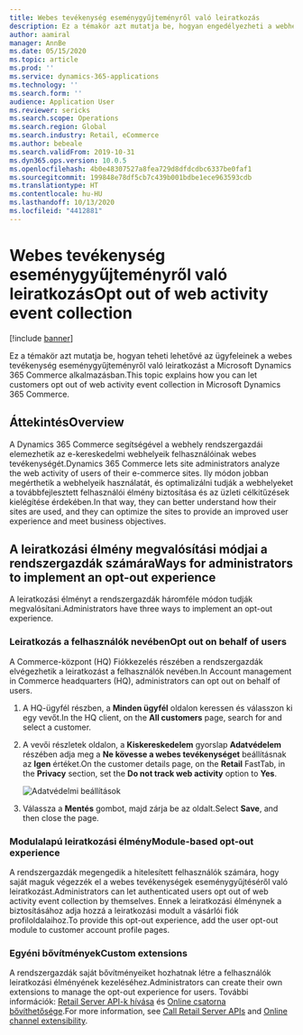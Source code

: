 ```yaml
---
title: Webes tevékenység eseménygyűjteményről való leiratkozás
description: Ez a témakör azt mutatja be, hogyan engedélyezheti a webhely látogatói számára, hogy leiratkozzanak a Microsoft Dynamics 365 Commerce webes tevékenység eseménygyűjteményről.
author: aamiral
manager: AnnBe
ms.date: 05/15/2020
ms.topic: article
ms.prod: ''
ms.service: dynamics-365-applications
ms.technology: ''
ms.search.form: ''
audience: Application User
ms.reviewer: sericks
ms.search.scope: Operations
ms.search.region: Global
ms.search.industry: Retail, eCommerce
ms.author: bebeale
ms.search.validFrom: 2019-10-31
ms.dyn365.ops.version: 10.0.5
ms.openlocfilehash: 4b0e48307527a8fea729d8dfdcdbc6337be0faf1
ms.sourcegitcommit: 199848e78df5cb7c439b001bdbe1ece963593cdb
ms.translationtype: HT
ms.contentlocale: hu-HU
ms.lasthandoff: 10/13/2020
ms.locfileid: "4412881"
---
```

# <a name="opt-out-of-web-activity-event-collection"></a><span data-ttu-id="d3234-103">Webes tevékenység eseménygyűjteményről való leiratkozás</span><span class="sxs-lookup"><span data-stu-id="d3234-103">Opt out of web activity event collection</span></span>
[!include [banner](includes/banner.md)]

<span data-ttu-id="d3234-104">Ez a témakör azt mutatja be, hogyan teheti lehetővé az ügyfeleinek a webes tevékenység eseménygyűjteményről való leiratkozást a Microsoft Dynamics 365 Commerce alkalmazásban.</span><span class="sxs-lookup"><span data-stu-id="d3234-104">This topic explains how you can let customers opt out of web activity event collection in Microsoft Dynamics 365 Commerce.</span></span>

## <a name="overview"></a><span data-ttu-id="d3234-105">Áttekintés</span><span class="sxs-lookup"><span data-stu-id="d3234-105">Overview</span></span>

<span data-ttu-id="d3234-106">A Dynamics 365 Commerce segítségével a webhely rendszergazdái elemezhetik az e-kereskedelmi webhelyeik felhasználóinak webes tevékenységét.</span><span class="sxs-lookup"><span data-stu-id="d3234-106">Dynamics 365 Commerce lets site administrators analyze the web activity of users of their e-commerce sites.</span></span> <span data-ttu-id="d3234-107">Ily módon jobban megérthetik a webhelyeik használatát, és optimalizálni tudják a webhelyeket a továbbfejlesztett felhasználói élmény biztosítása és az üzleti célkitűzések kielégítése érdekében.</span><span class="sxs-lookup"><span data-stu-id="d3234-107">In that way, they can better understand how their sites are used, and they can optimize the sites to provide an improved user experience and meet business objectives.</span></span>


## <a name="ways-for-administrators-to-implement-an-opt-out-experience"></a><span data-ttu-id="d3234-108">A leiratkozási élmény megvalósítási módjai a rendszergazdák számára</span><span class="sxs-lookup"><span data-stu-id="d3234-108">Ways for administrators to implement an opt-out experience</span></span>

<span data-ttu-id="d3234-109">A leiratkozási élményt a rendszergazdák háromféle módon tudják megvalósítani.</span><span class="sxs-lookup"><span data-stu-id="d3234-109">Administrators have three ways to implement an opt-out experience.</span></span>

### <a name="opt-out-on-behalf-of-users"></a><span data-ttu-id="d3234-110">Leiratkozás a felhasználók nevében</span><span class="sxs-lookup"><span data-stu-id="d3234-110">Opt out on behalf of users</span></span>

<span data-ttu-id="d3234-111">A Commerce-központ (HQ) Fiókkezelés részében a rendszergazdák elvégezhetik a leiratkozást a felhasználók nevében.</span><span class="sxs-lookup"><span data-stu-id="d3234-111">In Account management in Commerce headquarters (HQ), administrators can opt out on behalf of users.</span></span>

1. <span data-ttu-id="d3234-112">A HQ-ügyfél részben, a **Minden ügyfél** oldalon keressen és válasszon ki egy vevőt.</span><span class="sxs-lookup"><span data-stu-id="d3234-112">In the HQ client, on the **All customers** page, search for and select a customer.</span></span>
1. <span data-ttu-id="d3234-113">A vevői részletek oldalon, a **Kiskereskedelem** gyorslap **Adatvédelem** részében adja meg a **Ne kövesse a webes tevékenységet** beállításnak az **Igen** értéket.</span><span class="sxs-lookup"><span data-stu-id="d3234-113">On the customer details page, on the **Retail** FastTab, in the **Privacy** section, set the **Do not track web activity** option to **Yes**.</span></span>

    ![Adatvédelmi beállítások](media/Disablepersonalizationpart2.png)

1. <span data-ttu-id="d3234-115">Válassza a **Mentés** gombot, majd zárja be az oldalt.</span><span class="sxs-lookup"><span data-stu-id="d3234-115">Select **Save**, and then close the page.</span></span>

### <a name="module-based-opt-out-experience"></a><span data-ttu-id="d3234-116">Modulalapú leiratkozási élmény</span><span class="sxs-lookup"><span data-stu-id="d3234-116">Module-based opt-out experience</span></span>

<span data-ttu-id="d3234-117">A rendszergazdák megengedik a hitelesített felhasználók számára, hogy saját maguk végezzék el a webes tevékenységek eseménygyűjtéséről való leiratkozást.</span><span class="sxs-lookup"><span data-stu-id="d3234-117">Administrators can let authenticated users opt out of web activity event collection by themselves.</span></span> <span data-ttu-id="d3234-118">Ennek a leiratkozási élménynek a biztosításához adja hozzá a leiratkozási modult a vásárlói fiók profiloldalaihoz.</span><span class="sxs-lookup"><span data-stu-id="d3234-118">To provide this opt-out experience, add the user opt-out module to customer account profile pages.</span></span>

### <a name="custom-extensions"></a><span data-ttu-id="d3234-119">Egyéni bővítmények</span><span class="sxs-lookup"><span data-stu-id="d3234-119">Custom extensions</span></span>

<span data-ttu-id="d3234-120">A rendszergazdák saját bővítményeiket hozhatnak létre a felhasználók leiratkozási élményének kezeléséhez.</span><span class="sxs-lookup"><span data-stu-id="d3234-120">Administrators can create their own extensions to manage the opt-out experience for users.</span></span> <span data-ttu-id="d3234-121">További információk: [Retail Server API-k hívása](e-commerce-extensibility/call-retail-server-apis.md) és [Online csatorna bővíthetősége](e-commerce-extensibility/overview.md).</span><span class="sxs-lookup"><span data-stu-id="d3234-121">For more information, see [Call Retail Server APIs](e-commerce-extensibility/call-retail-server-apis.md) and [Online channel extensibility](e-commerce-extensibility/overview.md).</span></span>
